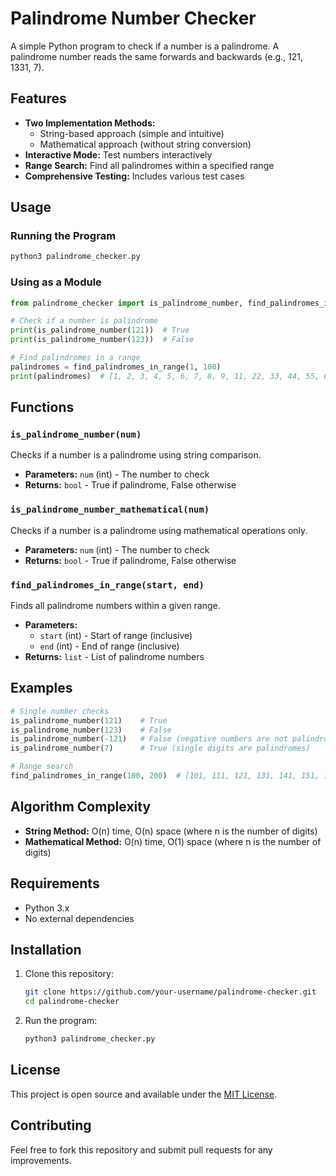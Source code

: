 # Palindrome Number Checker

A simple Python program to check if a number is a palindrome. A palindrome number reads the same forwards and backwards (e.g., 121, 1331, 7).

## Features

- **Two Implementation Methods:**
  - String-based approach (simple and intuitive)
  - Mathematical approach (without string conversion)
- **Interactive Mode:** Test numbers interactively
- **Range Search:** Find all palindromes within a specified range
- **Comprehensive Testing:** Includes various test cases

## Usage

### Running the Program

```bash
python3 palindrome_checker.py
```

### Using as a Module

```python
from palindrome_checker import is_palindrome_number, find_palindromes_in_range

# Check if a number is palindrome
print(is_palindrome_number(121))  # True
print(is_palindrome_number(123))  # False

# Find palindromes in a range
palindromes = find_palindromes_in_range(1, 100)
print(palindromes)  # [1, 2, 3, 4, 5, 6, 7, 8, 9, 11, 22, 33, 44, 55, 66, 77, 88, 99]
```

## Functions

### `is_palindrome_number(num)`
Checks if a number is a palindrome using string comparison.
- **Parameters:** `num` (int) - The number to check
- **Returns:** `bool` - True if palindrome, False otherwise

### `is_palindrome_number_mathematical(num)`
Checks if a number is a palindrome using mathematical operations only.
- **Parameters:** `num` (int) - The number to check
- **Returns:** `bool` - True if palindrome, False otherwise

### `find_palindromes_in_range(start, end)`
Finds all palindrome numbers within a given range.
- **Parameters:** 
  - `start` (int) - Start of range (inclusive)
  - `end` (int) - End of range (inclusive)
- **Returns:** `list` - List of palindrome numbers

## Examples

```python
# Single number checks
is_palindrome_number(121)    # True
is_palindrome_number(123)    # False
is_palindrome_number(-121)   # False (negative numbers are not palindromes)
is_palindrome_number(7)      # True (single digits are palindromes)

# Range search
find_palindromes_in_range(100, 200)  # [101, 111, 121, 131, 141, 151, 161, 171, 181, 191]
```

## Algorithm Complexity

- **String Method:** O(n) time, O(n) space (where n is the number of digits)
- **Mathematical Method:** O(n) time, O(1) space (where n is the number of digits)

## Requirements

- Python 3.x
- No external dependencies

## Installation

1. Clone this repository:
   ```bash
   git clone https://github.com/your-username/palindrome-checker.git
   cd palindrome-checker
   ```

2. Run the program:
   ```bash
   python3 palindrome_checker.py
   ```

## License

This project is open source and available under the [MIT License](LICENSE).

## Contributing

Feel free to fork this repository and submit pull requests for any improvements.
